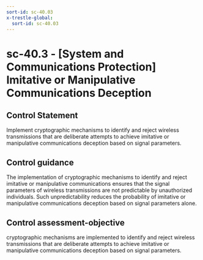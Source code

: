 ```yaml
---
sort-id: sc-40.03
x-trestle-global:
  sort-id: sc-40.03
---
```


# sc-40.3 - \[System and Communications Protection\] Imitative or Manipulative Communications Deception

## Control Statement

Implement cryptographic mechanisms to identify and reject wireless transmissions that are deliberate attempts to achieve imitative or manipulative communications deception based on signal parameters.

## Control guidance

The implementation of cryptographic mechanisms to identify and reject imitative or manipulative communications ensures that the signal parameters of wireless transmissions are not predictable by unauthorized individuals. Such unpredictability reduces the probability of imitative or manipulative communications deception based on signal parameters alone.

## Control assessment-objective

cryptographic mechanisms are implemented to identify and reject wireless transmissions that are deliberate attempts to achieve imitative or manipulative communications deception based on signal parameters.
